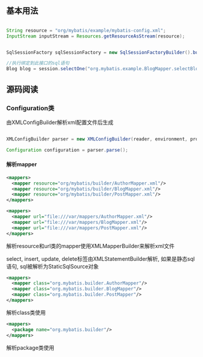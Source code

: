## 基本用法

```java

String resource = "org/mybatis/example/mybatis-config.xml";
InputStream inputStream = Resources.getResourceAsStream(resource);


SqlSessionFactory sqlSessionFactory = new SqlSessionFactoryBuilder().build(inputStream);

//执行绑定到此接口的sql语句
Blog blog = session.selectOne("org.mybatis.example.BlogMapper.selectBlog", 101);
```

## 源码阅读

### Configuration类

由XMLConfigBuilder解析xml配置文件后生成  

```java

XMLConfigBuilder parser = new XMLConfigBuilder(reader, environment, properties);

Configuration configuration = parser.parse();

```


#### 解析mapper


```xml
<mappers>
  <mapper resource="org/mybatis/builder/AuthorMapper.xml"/>
  <mapper resource="org/mybatis/builder/BlogMapper.xml"/>
  <mapper resource="org/mybatis/builder/PostMapper.xml"/>
</mappers>

<mappers>
  <mapper url="file:///var/mappers/AuthorMapper.xml"/>
  <mapper url="file:///var/mappers/BlogMapper.xml"/>
  <mapper url="file:///var/mappers/PostMapper.xml"/>
</mappers>
```

解析resource和url类的mapper使用XMLMapperBuilder来解析xml文件  

select, insert, update, delete标签由XMLStatementBuilder解析, 如果是静态sql语句, sql被解析为StaticSqlSource对象

```xml
<mappers>
  <mapper class="org.mybatis.builder.AuthorMapper"/>
  <mapper class="org.mybatis.builder.BlogMapper"/>
  <mapper class="org.mybatis.builder.PostMapper"/>
</mappers>

```

解析class类使用


```xml
<mappers>
  <package name="org.mybatis.builder"/>
</mappers>
```

解析package类使用
